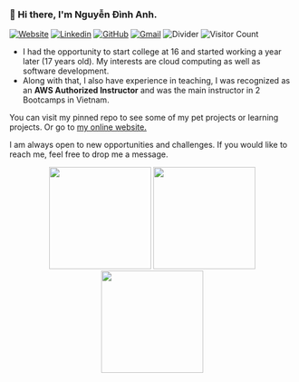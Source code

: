 ### 👋 Hi there, I'm Nguyễn Đình Anh.

[![Website](https://img.shields.io/badge/website-000000?style=for-the-badge&logo=About.me&logoColor=white)](https://dan3002.online/)
[![Linkedin](https://img.shields.io/badge/LinkedIn-0077B5?style=for-the-badge&logo=linkedin&logoColor=white)](https://www.linkedin.com/in/dan3002/)
[![GitHub](https://img.shields.io/badge/GitHub-100000?style=for-the-badge&logo=github&logoColor=white)](https://github.com/DAN3002)
[![Gmail](https://img.shields.io/badge/Gmail-D14836?style=for-the-badge&logo=gmail&logoColor=white)](mailto:dan3002.work@gmail.com)
![Divider](https://img.shields.io/badge/-|-0d1117?style=for-the-badge)
![Visitor Count](https://komarev.com/ghpvc/?username=DAN3002&style=for-the-badge)

- I had the opportunity to start college at 16 and started working a year later (17 years old). My interests are cloud computing as well as software development.
- Along with that, I also have experience in teaching, I was recognized as an **AWS Authorized Instructor** and was the main instructor in 2 Bootcamps in Vietnam.

You can visit my pinned repo to see some of my pet projects or learning projects. Or go to [my online website.](https://dan3002.online/)

I am always open to new opportunities and challenges. If you would like to reach me, feel free to drop me a message.
<div align="center">
	<img height="180em" src="https://github-readme-stats.vercel.app/api?username=DAN3002&show_icons=true&hide_border=true&&count_private=true&include_all_commits=true&theme=onedark"/>
	<img height="180em" src="https://github-readme-stats.vercel.app/api/top-langs/?username=DAN3002&theme=onedark&show_icons=true&hide_border=true&layout=compact&langs_count=8&include_all_commits=true&count_private=true"/>
</div>

<div align="center">
	<img height="180em" src="https://github-readme-streak-stats.herokuapp.com/?user=DAN3002&theme=onedark&hide_border=true"/>
</div>

